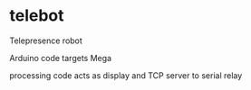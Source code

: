 telebot
=======

Telepresence robot

Arduino code targets Mega

processing code acts as display and TCP server to serial relay
